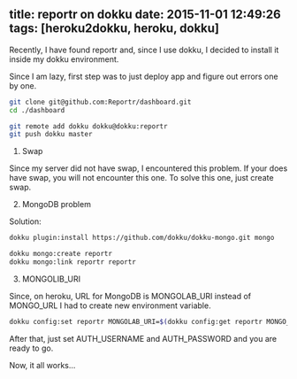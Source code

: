 title: reportr on dokku
date: 2015-11-01 12:49:26
tags: [heroku2dokku, heroku, dokku]
---

Recently, I have found reportr and, since I use dokku, I decided to install it inside my dokku environment. 

Since I am lazy, first step was to just deploy app and figure out errors one by one. 

```bash
git clone git@github.com:Reportr/dashboard.git
cd ./dashboard

git remote add dokku dokku@dokku:reportr
git push dokku master
```

1) Swap

Since my server did not have swap, I encountered this problem. If your does have swap, you will not encounter this one. 
To solve this one, just create swap. 

2) MongoDB problem

Solution: 
``` bash
dokku plugin:install https://github.com/dokku/dokku-mongo.git mongo

dokku mongo:create reportr
dokku mongo:link reportr reportr
```

3) MONGOLIB_URI

Since, on heroku, URL for MongoDB is MONGOLAB_URI instead of MONGO_URL I had to create new environment variable. 

```bash
dokku config:set reportr MONGOLAB_URI=$(dokku config:get reportr MONGO_URL)
```

After that, just set AUTH_USERNAME and AUTH_PASSWORD and you are ready to go. 

Now, it all works... 

